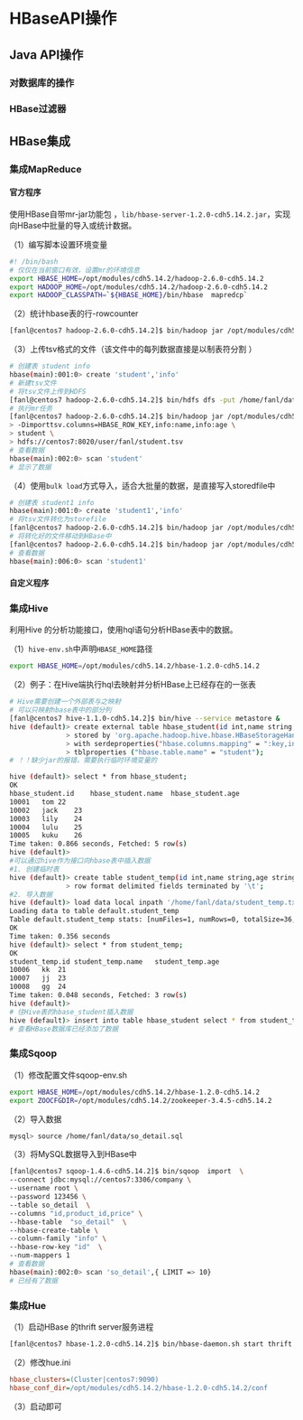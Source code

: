 # HBaseAPI操作

## Java API操作

### 对数据库的操作



### HBase过滤器



## HBase集成

### 集成MapReduce

#### 官方程序

使用HBase自带mr-jar功能包 ，`lib/hbase-server-1.2.0-cdh5.14.2.jar`，实现向HBase中批量的导入或统计数据。

（1）编写脚本设置环境变量

```bash
#! /bin/bash
# 仅仅在当前窗口有效，设置mr的环境信息
export HBASE_HOME=/opt/modules/cdh5.14.2/hadoop-2.6.0-cdh5.14.2
export HADOOP_HOME=/opt/modules/cdh5.14.2/hadoop-2.6.0-cdh5.14.2
export HADOOP_CLASSPATH=`${HBASE_HOME}/bin/hbase  mapredcp`
```

（2）统计hbase表的行-rowcounter

```bash
[fanl@centos7 hadoop-2.6.0-cdh5.14.2]$ bin/hadoop jar /opt/modules/cdh5.14.2/hbase-1.2.0-cdh5.14.2/lib/hbase-server-1.2.0-cdh5.14.2.jar rowcounter ns1:t1
```

（3）上传tsv格式的文件（该文件中的每列数据直接是以制表符分割 ）

```bash
# 创建表 student info
hbase(main):001:0> create 'student','info'
# 新建tsv文件
# 将tsv文件上传到HDFS
[fanl@centos7 hadoop-2.6.0-cdh5.14.2]$ bin/hdfs dfs -put /home/fanl/data/student.tsv /user/fanl
# 执行mr任务
[fanl@centos7 hadoop-2.6.0-cdh5.14.2]$ bin/hadoop jar /opt/modules/cdh5.14.2/hbase-1.2.0-cdh5.14.2/lib/hbase-server-1.2.0-cdh5.14.2.jar importtsv \
> -Dimporttsv.columns=HBASE_ROW_KEY,info:name,info:age \
> student \
> hdfs://centos7:8020/user/fanl/student.tsv
# 查看数据
hbase(main):002:0> scan 'student'
# 显示了数据
```

（4）使用`bulk load`方式导入，适合大批量的数据，是直接写入storedfile中

```bash
# 创建表 student1 info
hbase(main):001:0> create 'student1','info'
# 将tsv文件转化为storefile
[fanl@centos7 hadoop-2.6.0-cdh5.14.2]$ bin/hadoop jar /opt/modules/cdh5.14.2/hbase-1.2.0-cdh5.14.2/lib/hbase-server-1.2.0-cdh5.14.2.jar importtsv -Dimporttsv.columns=HBASE_ROW_KEY,info:name,info:age -Dimporttsv.bulk.output=/path/for/output student1 hdfs://centos7:8020/user/fanl/student.tsv
# 将转化好的文件移动到HBase中
[fanl@centos7 hadoop-2.6.0-cdh5.14.2]$ bin/hadoop jar /opt/modules/cdh5.14.2/hbase-1.2.0-cdh5.14.2/lib/hbase-server-1.2.0-cdh5.14.2.jar completebulkload  /path/for/output student1
# 查看数据
hbase(main):006:0> scan 'student1'
```

#### 自定义程序

### 集成Hive

利用Hive 的分析功能接口，使用hql语句分析HBase表中的数据。

（1）`hive-env.sh`中声明`HBASE_HOME`路径 

```bash
export HBASE_HOME=/opt/modules/cdh5.14.2/hbase-1.2.0-cdh5.14.2
```

（2）例子：在Hive端执行hql去映射并分析HBase上已经存在的一张表

```bash
# Hive需要创建一个外部表与之映射
# 可以只映射hbase表中的部分列
[fanl@centos7 hive-1.1.0-cdh5.14.2]$ bin/hive --service metastore & 
hive (default)> create external table hbase_student(id int,name string,age string)
              > stored by 'org.apache.hadoop.hive.hbase.HBaseStorageHandler'
              > with serdeproperties("hbase.columns.mapping" = ":key,info:name,info:age")
              > tblproperties ("hbase.table.name" = "student");
# ！！缺少jar的报错，需要执行临时环境变量的

hive (default)> select * from hbase_student;
OK
hbase_student.id	hbase_student.name	hbase_student.age
10001	tom	22
10002	jack	23
10003	lily	24
10004	lulu	25
10005	kuku	26
Time taken: 0.866 seconds, Fetched: 5 row(s)
hive (default)> 
#可以通过hive作为接口向hbase表中插入数据 
#1. 创建临时表
hive (default)> create table student_temp(id int,name string,age string)
              > row format delimited fields terminated by '\t';
#2. 导入数据
hive (default)> load data local inpath '/home/fanl/data/student_temp.txt' into table student_temp;
Loading data to table default.student_temp
Table default.student_temp stats: [numFiles=1, numRows=0, totalSize=36, rawDataSize=0]
OK
Time taken: 0.356 seconds
hive (default)> select * from student_temp;
OK
student_temp.id	student_temp.name	student_temp.age
10006	kk	21
10007	jj	23
10008	gg	24
Time taken: 0.048 seconds, Fetched: 3 row(s)
hive (default)> 
# 往Hive表的hbase_student插入数据
hive (default)> insert into table hbase_student select * from student_temp;
# 查看HBase数据库已经添加了数据
```

### 集成Sqoop

（1）修改配置文件sqoop-env.sh

```bash
export HBASE_HOME=/opt/modules/cdh5.14.2/hbase-1.2.0-cdh5.14.2
export ZOOCFGDIR=/opt/modules/cdh5.14.2/zookeeper-3.4.5-cdh5.14.2
```

（2）导入数据

```bash
mysql> source /home/fanl/data/so_detail.sql
```

（3）将MySQL数据导入到HBase中

```bash
[fanl@centos7 sqoop-1.4.6-cdh5.14.2]$ bin/sqoop  import  \
--connect jdbc:mysql://centos7:3306/company \
--username root \
--password 123456 \
--table so_detail  \
--columns "id,product_id,price" \
--hbase-table  "so_detail"  \
--hbase-create-table \
--column-family "info" \
--hbase-row-key "id"  \
--num-mappers 1
# 查看数据
hbase(main):002:0> scan 'so_detail',{ LIMIT => 10}
# 已经有了数据
```

### 集成Hue

（1）启动HBase 的thrift server服务进程

```bash
[fanl@centos7 hbase-1.2.0-cdh5.14.2]$ bin/hbase-daemon.sh start thrift
```

（2）修改hue.ini

```ini
hbase_clusters=(Cluster|centos7:9090)
hbase_conf_dir=/opt/modules/cdh5.14.2/hbase-1.2.0-cdh5.14.2/conf
```

（3）启动即可